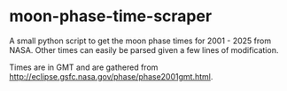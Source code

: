 moon-phase-time-scraper
=======================

A small python script to get the moon phase times for 2001 - 2025 from NASA. Other times can easily be parsed given a few lines of modification.

Times are in GMT and are gathered from http://eclipse.gsfc.nasa.gov/phase/phase2001gmt.html.

